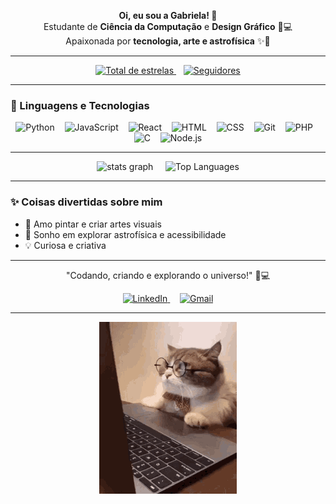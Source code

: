 <p align="center">
<b>Oi, eu sou a Gabriela! 👋</b><br/>
Estudante de <b>Ciência da Computação</b> e <b>Design Gráfico</b> 🎨💻<br/>
Apaixonada por <b>tecnologia, arte e astrofísica</b></b> ✨🚀
</p>

---
<p align="center">
    <a href="https://github.com/gabidmag?tab=repositories&sort=stargazers">
        <img 
            alt="Total de estrelas" 
            title="Total de estrelas GitHub" 
            src="https://img.shields.io/github/stars/gabidmag?color=ffb400&style=for-the-badge&label=Estrelas"
        />
    </a>
    &nbsp;&nbsp;
    <a href="https://github.com/gabidmag?tab=followers">
        <img 
            alt="Seguidores" 
            title="Me siga no GitHub" 
            src="https://img.shields.io/github/followers/gabidmag?color=4bcffa&label=Seguidores&style=for-the-badge"
        />
    </a>
</p>


---

### 🤖 Linguagens e Tecnologias

<p align="center">
  <img alt="Python" title="Python" width="40px" height="40px" src="https://cdn.jsdelivr.net/gh/devicons/devicon@latest/icons/python/python-original.svg" />
  &nbsp;&nbsp;
  <img alt="JavaScript" title="JavaScript" width="40px" height="40px" src="https://cdn.jsdelivr.net/gh/devicons/devicon@latest/icons/javascript/javascript-original.svg" />
  &nbsp;&nbsp;
  <img alt="React" title="React" width="40px" height="40px" src="https://cdn.jsdelivr.net/gh/devicons/devicon@latest/icons/react/react-original.svg" />
  &nbsp;&nbsp;
  <img alt="HTML" title="HTML" width="40px" height="40px" src="https://cdn.jsdelivr.net/gh/devicons/devicon@latest/icons/html5/html5-original.svg" />
  &nbsp;&nbsp;
  <img alt="CSS" title="CSS" width="40px" height="40px" src="https://cdn.jsdelivr.net/gh/devicons/devicon@latest/icons/css3/css3-original.svg" />
  &nbsp;&nbsp;
  <img alt="Git" title="Git" width="40px" height="40px" src="https://cdn.jsdelivr.net/gh/devicons/devicon@latest/icons/git/git-original.svg" />    
  &nbsp;&nbsp;
  <img alt="PHP" title="PHP" width="40px" height="40px" src="https://cdn.jsdelivr.net/gh/devicons/devicon@latest/icons/php/php-original.svg" />
  &nbsp;&nbsp;
  <img alt="C" title="C" width="40px" height="40px" src="https://cdn.jsdelivr.net/gh/devicons/devicon@latest/icons/c/c-original.svg" />
  &nbsp;&nbsp;
  <img alt="Node.js" title="Node.js" width="40px" height="40px" src="https://cdn.jsdelivr.net/gh/devicons/devicon@latest/icons/nodejs/nodejs-original.svg"/>
</p>


---
<p align="center">
  <img src="https://github-readme-stats.vercel.app/api?username=gabidmag&hide_title=false&hide_rank=false&show_icons=true&include_all_commits=true&count_private=true&disable_animations=false&theme=dracula&locale=en&hide_border=false" height="150" alt="stats graph" />
  &nbsp;&nbsp;&nbsp; 
  <img alt="Top Languages" height="180" src="https://github-readme-stats.vercel.app/api/top-langs/?username=gabidmag&layout=compact&theme=radical&langs_count=6&custom_title=Principais%20Tecnologias" />

</p>

---

### ✨ Coisas divertidas sobre mim
- 🎨 Amo pintar e criar artes visuais  
- 🚀 Sonho em explorar astrofísica e acessibilidade  
- 💡 Curiosa e criativa  

---

<p align="center">
  "Codando, criando e explorando o universo!" 🌌💻
</p>
<div align="center">
  <a href="https://www.linkedin.com/in/gabidmag" target="_blank">
    <img src="https://img.shields.io/badge/LinkedIn-0077B5?style=for-the-badge&logo=linkedin&logoColor=white" alt="LinkedIn"/>
  </a>
  &nbsp;&nbsp;&nbsp; 
  <a href="mailto:gabrieladmagal@gmail.com">
    <img src="https://img.shields.io/badge/Gmail-D14836?style=for-the-badge&logo=gmail&logoColor=white" alt="Gmail"/>
  </a>
</div>

---

<p align="center">
  <img src="cat-computer.gif" alt="Snake animation" />
</p>


